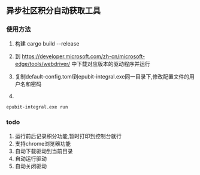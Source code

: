## 异步社区积分自动获取工具

### 使用方法

1. 构建 cargo build --release

2. 到 https://developer.microsoft.com/zh-cn/microsoft-edge/tools/webdriver/
中下载对应版本的驱动程序并运行
3. 复制default-config.toml到epubit-integral.exe同一目录下,修改配置文件的用户名和密码
3. 
```cmd
epubit-integral.exe run

```

### todo

1. 运行前后记录积分功能,暂时打印到控制台就行
2. 支持chrome浏览器功能
3. 自动下载驱动到当前目录
4. 自动运行驱动
5. 自动关闭驱动
